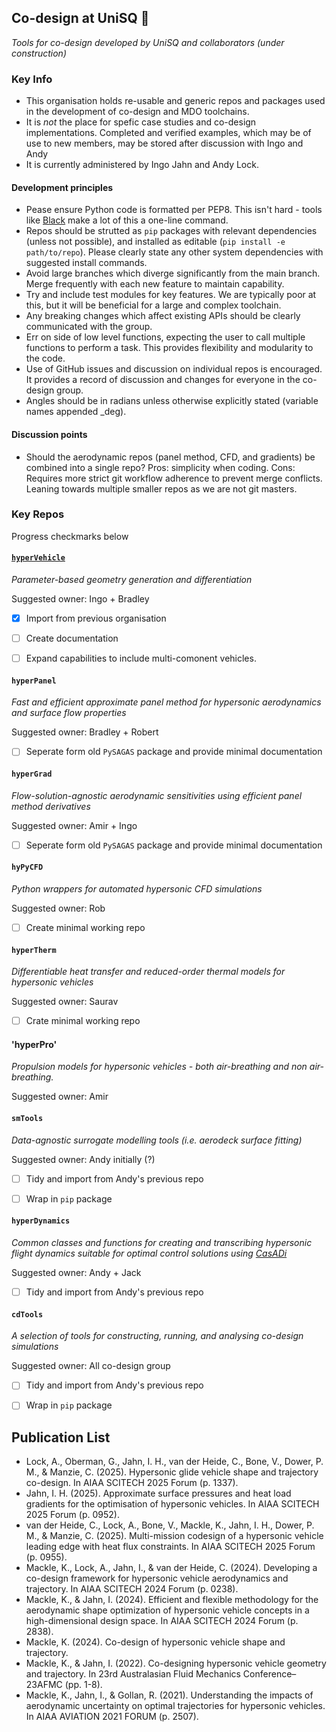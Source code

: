 ## Co-design at UniSQ 🚀

_Tools for co-design developed by UniSQ and collaborators (under construction)_

### Key Info
- This organisation holds re-usable and generic repos and packages used in the development of co-design and MDO toolchains.
- It is _not_ the place for spefic case studies and co-design implementations. Completed and verified examples, which may be of use to new members, may be stored after discussion with Ingo and Andy
- It is currently administered by Ingo Jahn and Andy Lock.

#### Development principles
- Pease ensure Python code is formatted per PEP8. This isn't hard - tools like [Black](https://github.com/psf/black) make a lot of this a one-line command.
- Repos should be strutted as `pip` packages with relevant dependencies (unless not possible), and installed as editable (`pip install -e path/to/repo`). Please clearly state any other system dependencies with suggested install commands.
- Avoid large branches which diverge significantly from the main branch. Merge frequently with each new feature to maintain capability.
- Try and include test modules for key features. We are typically poor at this, but it will be beneficial for a large and complex toolchain.
- Any breaking changes which affect existing APIs should be clearly communicated with the group.
- Err on side of low level functions, expecting the user to call multiple functions to perform a task. This provides flexibility and modularity to the code.
- Use of GitHub issues and discussion on individual repos is encouraged. It provides a record of discussion and changes for everyone in the co-design group.
- Angles should be in radians unless otherwise explicitly stated (variable names appended _deg).

#### Discussion points
- Should the aerodynamic repos (panel method, CFD, and gradients) be combined into a single repo? Pros: simplicity when coding. Cons: Requires more strict git workflow adherence to prevent merge conflicts. Leaning towards multiple smaller repos as we are not git masters.

### Key Repos
Progress checkmarks below


#### [`hyperVehicle`](https://github.com/codesign-at-unisq/hypervehicle2)
_Parameter-based geometry generation and differentiation_

Suggested owner: Ingo + Bradley
- [x] Import from previous organisation
- [ ] Create documentation
- [ ] Expand capabilities to include multi-comonent vehicles.


#### `hyperPanel`
_Fast and efficient approximate panel method for hypersonic aerodynamics and surface flow properties_

Suggested owner: Bradley + Robert
- [ ] Seperate form old `PySAGAS` package and provide minimal documentation


#### `hyperGrad`
_Flow-solution-agnostic aerodynamic sensitivities using efficient panel method derivatives_

Suggested owner: Amir + Ingo
- [ ] Seperate form old `PySAGAS` package and provide minimal documentation


#### `hyPyCFD`
_Python wrappers for automated hypersonic CFD simulations_

Suggested owner: Rob
- [ ] Create minimal working repo


#### `hyperTherm`
_Differentiable heat transfer and reduced-order thermal models for hypersonic vehicles_

Suggested owner: Saurav
- [ ] Crate minimal working repo


#### 'hyperPro'
_Propulsion models for hypersonic vehicles - both air-breathing and non air-breathing._

Suggested owner: Amir


#### `smTools`
_Data-agnostic surrogate modelling tools (i.e. aerodeck surface fitting)_

Suggested owner: Andy initially (?)
- [ ] Tidy and import from Andy's previous repo
- [ ] Wrap in `pip` package


#### `hyperDynamics`
_Common classes and functions for creating and transcribing hypersonic flight dynamics suitable for optimal control solutions using [CasADi](https://web.casadi.org/)_

Suggested owner: Andy + Jack
- [ ] Tidy and import from Andy's previous repo


#### `cdTools`
_A selection of tools for constructing, running, and analysing co-design simulations_

Suggested owner: All co-design group
- [ ] Tidy and import from Andy's previous repo
- [ ] Wrap in `pip` package


## Publication List
- Lock, A., Oberman, G., Jahn, I. H., van der Heide, C., Bone, V., Dower, P. M., & Manzie, C. (2025). Hypersonic glide vehicle shape and trajectory co-design. In AIAA SCITECH 2025 Forum (p. 1337).
- Jahn, I. H. (2025). Approximate surface pressures and heat load gradients for the optimisation of hypersonic vehicles. In AIAA SCITECH 2025 Forum (p. 0952).
- van der Heide, C., Lock, A., Bone, V., Mackle, K., Jahn, I. H., Dower, P. M., & Manzie, C. (2025). Multi-mission codesign of a hypersonic vehicle leading edge with heat flux constraints. In AIAA SCITECH 2025 Forum (p. 0955).
- Mackle, K., Lock, A., Jahn, I., & van der Heide, C. (2024). Developing a co-design framework for hypersonic vehicle aerodynamics and trajectory. In AIAA SCITECH 2024 Forum (p. 0238).
- Mackle, K., & Jahn, I. (2024). Efficient and flexible methodology for the aerodynamic shape optimization of hypersonic vehicle concepts in a high-dimensional design space. In AIAA SCITECH 2024 Forum (p. 2838).
- Mackle, K. (2024). Co-design of hypersonic vehicle shape and trajectory.
- Mackle, K., & Jahn, I. (2022). Co-designing hypersonic vehicle geometry and trajectory. In 23rd Australasian Fluid Mechanics Conference–23AFMC (pp. 1-8).
- Mackle, K., Jahn, I., & Gollan, R. (2021). Understanding the impacts of aerodynamic uncertainty on optimal trajectories for hypersonic vehicles. In AIAA AVIATION 2021 FORUM (p. 2507).

<!--

**Here are some ideas to get you started:**

🙋‍♀️ A short introduction - what is your organization all about?
🌈 Contribution guidelines - how can the community get involved?
👩‍💻 Useful resources - where can the community find your docs? Is there anything else the community should know?
🍿 Fun facts - what does your team eat for breakfast?
🧙 Remember, you can do mighty things with the power of [Markdown](https://docs.github.com/github/writing-on-github/getting-started-with-writing-and-formatting-on-github/basic-writing-and-formatting-syntax)
-->
